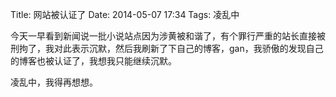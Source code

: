 Title: 网站被认证了
Date: 2014-05-07 17:34
Tags: 凌乱中

今天一早看到新闻说一批小说站点因为涉黄被和谐了，有个罪行严重的站长直接被刑拘了，我对此表示沉默，然后我刷新了下自己的博客，gan，我骄傲的发现自己的博客也被认证了，我想我只能继续沉默。

凌乱中，我得再想想。

